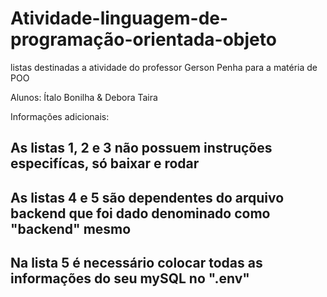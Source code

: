 # Atividade-linguagem-de-programação-orientada-objeto
listas destinadas a atividade do professor Gerson Penha para a matéria de POO

Alunos: Ítalo Bonilha & Debora Taira

Informações adicionais:
<h2> As listas 1, 2 e 3 não possuem instruções especifícas, só baixar e rodar <h2>
  <h2> As listas 4 e 5 são dependentes do arquivo backend que foi dado denominado como "backend" mesmo
    <h2> Na lista 5 é necessário colocar todas as informações do seu mySQL no ".env" <h2>

